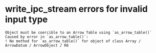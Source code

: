 # write_ipc_stream errors for invalid input type

    Object must be coercible to an Arrow Table using `as_arrow_table()`
    Caused by error in `as_arrow_table()`:
    ! No method for `as_arrow_table()` for object of class Array / ArrowDatum / ArrowObject / R6

